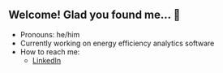 ## Welcome! Glad you found me... 👋

- Pronouns: he/him
- Currently working on energy efficiency analytics software
- How to reach me:
  - [LinkedIn](http://linkedin.com/in/markjgreenwood)

<!--
**markgreenwood/markgreenwood** is a ✨ _special_ ✨ repository because its `README.md` (this file) appears on your GitHub profile.

Here are some ideas to get you started:

- 🔭 I’m currently working on ...
- 🌱 I’m currently learning ...
- 👯 I’m looking to collaborate on ...
- 🤔 I’m looking for help with ...
- 💬 Ask me about ...
- 📫 How to reach me: ...
- 😄 Pronouns: ...
- ⚡ Fun fact: ...
-->
